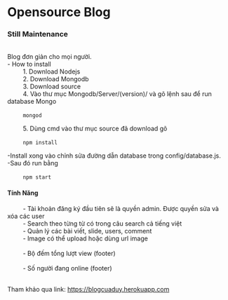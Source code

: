 # Opensource Blog
<h3>Still Maintenance</h3> </br>
Blog đơn giản cho mọi người.  </br>
- How to install </br>
&nbsp;&nbsp;&nbsp;&nbsp;&nbsp;&nbsp;&nbsp;&nbsp; 1. Download Nodejs </br>
&nbsp;&nbsp;&nbsp;&nbsp;&nbsp;&nbsp;&nbsp;&nbsp; 2. Download Mongodb </br>
&nbsp;&nbsp;&nbsp;&nbsp;&nbsp;&nbsp;&nbsp;&nbsp; 3. Download source </br>
&nbsp;&nbsp;&nbsp;&nbsp;&nbsp;&nbsp;&nbsp;&nbsp; 4. Vào thư mục Mongodb/Server/(version)/ và gõ lệnh sau để run database Mongo

&nbsp;&nbsp;&nbsp;&nbsp;&nbsp;&nbsp;&nbsp;&nbsp; ```mongod```

&nbsp;&nbsp;&nbsp;&nbsp;&nbsp;&nbsp;&nbsp;&nbsp; 5. Dùng cmd vào thư mục source đã download gõ

&nbsp;&nbsp;&nbsp;&nbsp;&nbsp;&nbsp;&nbsp;&nbsp; ```npm install```

-Install xong vào chỉnh sửa đường dẫn database trong config/database.js.  </br>
-Sau đó run bằng 

&nbsp;&nbsp;&nbsp;&nbsp;&nbsp;&nbsp;&nbsp;&nbsp; ```npm start```
<h4>Tính Năng</h4>
&nbsp;&nbsp;&nbsp;&nbsp;&nbsp;&nbsp;&nbsp;&nbsp; - Tài khoản đăng ký đầu tiên sẽ là quyền admin. Được quyền sửa và xóa các user </br>
&nbsp;&nbsp;&nbsp;&nbsp;&nbsp;&nbsp;&nbsp;&nbsp; - Search theo từng từ có trong câu search cả tiếng việt </br>
&nbsp;&nbsp;&nbsp;&nbsp;&nbsp;&nbsp;&nbsp;&nbsp; - Quản lý các bài viết, slide, users, comment </br>
&nbsp;&nbsp;&nbsp;&nbsp;&nbsp;&nbsp;&nbsp;&nbsp; - Image có thể upload hoặc dùng url image </br> </br>
&nbsp;&nbsp;&nbsp;&nbsp;&nbsp;&nbsp;&nbsp;&nbsp; - Bộ đếm tổng lượt view (footer) </br> </br>
&nbsp;&nbsp;&nbsp;&nbsp;&nbsp;&nbsp;&nbsp;&nbsp; - Số người đang online (footer)</br> </br>

Tham khảo qua link: https://blogcuaduy.herokuapp.com</br>
